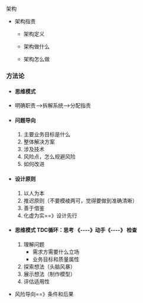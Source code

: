 架构

- 架构指责

  - 架构定义

  - 架构做什么

  - 架构怎么做

    

###  方法论

-  #### 思维模式

  - 明确职责-->拆解系统-->分配指责

- #### 问题导向

  1. 主要业务目标是什么
  2. 整体解决方案
  3. 涉及技术
  4. 风险点，怎么规避风险
  5. 如何改进

- #### 设计原则

  1. 以人为本
  2. 推迟原则（不要模棱两可，觉得要做到准确清晰）
  3. 善于借鉴
  4. 化虚为实==》设计先行

- #### 思维模式     TDC循环：思考 《----》动手《----》  检查

  1. 理解问题	
     - 需求方需要什么立场
     - 业务目标和质量属性
  2. 探索想法（头脑风暴）
  3. 展示想法（制作模型）
  4. 评估适用性

- 风险导向==》条件和后果